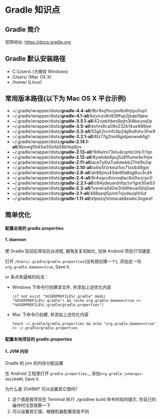 # Gradle 知识点

## Gradle 简介

官网地址: https://docs.gradle.org

## Gradle 默认安装路径

* C:\Users\\<username> (大微软 Windows)
* /Users/<username> (Mac OS X)
* /home/<username> (Linux)

## 常用版本路径(以下为 Mac OS X 平台示例)

* ~/.gradle/wrapper/dists/**gradle-4.4-all**/9br9xq1tocpiv8o6njlyu5op1
* ~/.gradle/wrapper/dists/**gradle-4.1-all**/bzyivzo6n839fup2jbap0tjew
* ~/.gradle/wrapper/dists/**gradle-3.5.1-all**/42vjebfdws9pjts3l4bouoq0p
* ~/.gradle/wrapper/dists/**gradle-3.5-all**/exhrs6ca08n232b14ue48lbye
* ~/.gradle/wrapper/dists/**gradle-3.3-all**/55gk2rcmfc6p2dg9u9ohc3hw9
* ~/.gradle/wrapper/dists/**gradle-3.2.1-all**/8lz77g2tsnl6gxlpeowwkfgj1
* ~/.gradle/wrapper/dists/**gradle-2.14.1-all**/8bnwg5hd3w55iofp58khbp6yv
* ~/.gradle/wrapper/dists/**gradle-2.13-all**/1b9wlm73elu4cqnbc0rk7r7qn
* ~/.gradle/wrapper/dists/**gradle-2.12-all**/8ywkdai6puj5z81fume4e7njw
* ~/.gradle/wrapper/dists/**gradle-2.11-all**/ace7yl0a7udokebb27mt9s3qr
* ~/.gradle/wrapper/dists/**gradle-2.10-all**/a4w5fzrkeut1ox71xslb49gst
* ~/.gradle/wrapper/dists/**gradle-2.8-all**/ah86jmo43de9lfa8xg9ux3c4h
* ~/.gradle/wrapper/dists/**gradle-2.4-all**/6r4uqcc6ovnq6ac6s0txzcpc0
* ~/.gradle/wrapper/dists/**gradle-2.2.1-all**/c64ydeuardnfqctvr1gm30w53
* ~/.gradle/wrapper/dists/**gradle-2.2-all**/1vevkra640w3rb9hkuw50q5we
* ~/.gradle/wrapper/dists/**gradle-2.1-all**/488seql5pimt7vjvdsuqhh1ut
* ~/.gradle/wrapper/dists/**gradle-1.11-all**/etpezq1xtmacak8xwbc3ogwxf

## 简单优化

#### 配置全局的 gradle.properties

#### 1. daemon

使 Gradle 启动后常驻后台进程, 避免反复初始化, 加快 Android 项目*打包*速度.

打开 `/Users/.gradle/gradle.properties`(没有就创建一个), 添加这一句`org.gradle.daemon=true`, Save it.

or 来点有逼格的玩法：

* Windows 下命令行创建该文件, 并添加上述优化内容

  <pre><code>(if not exist "%USERPROFILE%/.gradle" mkdir "%USERPROFILE%/.gradle") && (echo org.gradle.daemon=true >> "%USERPROFILE%/.gradle/gradle.properties")</code></pre>

* Mac 下命令行创建, 并添加上述优化内容
  <pre><code>touch ~/.gradle/gradle.properties && echo "org.gradle.daemon=true" >> ~/.gradle/gradle.properties</code></pre>

#### 配置本地项目的 gradle.properties

#### 1. JVM 内存

Gradle 的 jvm 的内存分配设置

在 Android 工程里打开 `gradle.properties,`, 添加`org.gradle.jvmargs=-Xmx2048M`, Save it.

为什么是 2048M? 可以设置其它值吗?

1.  这个值是我项目在 Terminal 执行 ./gradlew build 命令时给的提示, 你自己的操作时注意观察一下.
2.  可以设置其它值，根据机器配置高低不同
